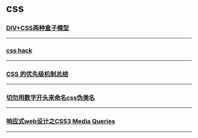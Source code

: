 css
===

### [DIV+CSS两种盒子模型](box)

---

### [css hack](css-hack)

---

### [CSS 的优先级机制总结](css-priority)

---

### [切勿用数字开头来命名css伪类名](Do-not-use-Numbers-beginning-named-CSS-pseudo-classes)

---

### [响应式web设计之CSS3 Media Queries](media-queries)

---
